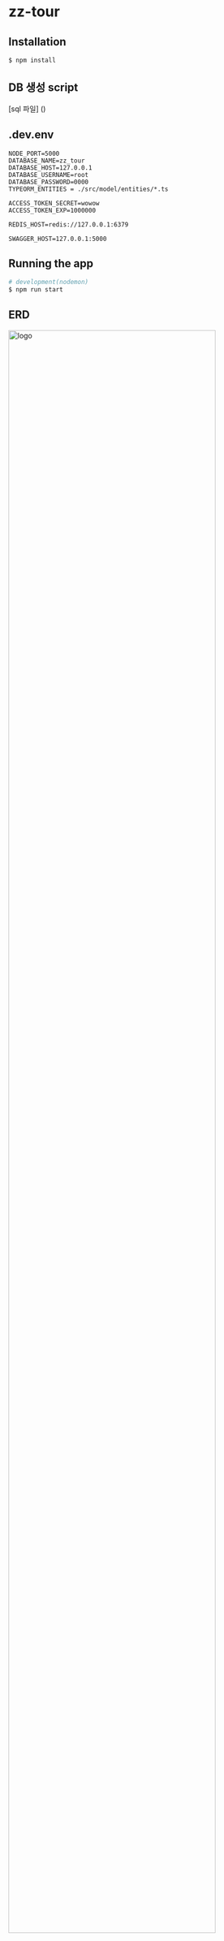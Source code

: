 # zz-tour

## Installation

```bash
$ npm install
```

## DB 생성 script

[sql 파일] ()

## .dev.env

```
NODE_PORT=5000
DATABASE_NAME=zz_tour
DATABASE_HOST=127.0.0.1
DATABASE_USERNAME=root
DATABASE_PASSWORD=0000
TYPEORM_ENTITIES = ./src/model/entities/*.ts

ACCESS_TOKEN_SECRET=wowow
ACCESS_TOKEN_EXP=1000000

REDIS_HOST=redis://127.0.0.1:6379

SWAGGER_HOST=127.0.0.1:5000
```

## Running the app

```bash
# development(nodemon)
$ npm run start
```


## ERD

<img src="https://i.imgur.com/HQ5PKlR.png" alt="logo" width="90%" />

